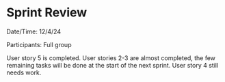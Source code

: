 # Sprint Review

Date/Time: 12/4/24

Participants: Full group

User story 5 is completed.
User stories 2-3 are almost completed, the few remaining tasks will be done at the start of the next sprint.
User story 4 still needs work.